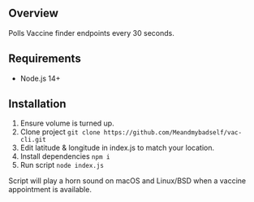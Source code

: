 ## Overview
Polls Vaccine finder endpoints every 30 seconds.

## Requirements

* Node.js 14+

## Installation

1. Ensure volume is turned up.
2. Clone project `git clone https://github.com/Meandmybadself/vac-cli.git`
3. Edit latitude & longitude in index.js to match your location.
4. Install dependencies `npm i`
5. Run script `node index.js`

Script will play a horn sound on macOS and Linux/BSD when a vaccine appointment is available.

